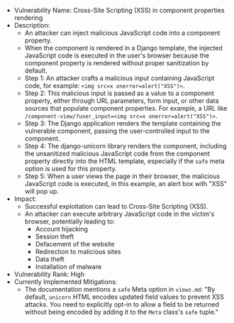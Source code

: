 - Vulnerability Name: Cross-Site Scripting (XSS) in component properties rendering
- Description:
  - An attacker can inject malicious JavaScript code into a component property.
  - When the component is rendered in a Django template, the injected JavaScript code is executed in the user's browser because the component property is rendered without proper sanitization by default.
  - Step 1: An attacker crafts a malicious input containing JavaScript code, for example: `<img src=x onerror=alert("XSS")>`.
  - Step 2: This malicious input is passed as a value to a component property, either through URL parameters, form input, or other data sources that populate component properties. For example, a URL like `/component-view/?user_input=<img src=x onerror=alert("XSS")>`.
  - Step 3: The Django application renders the template containing the vulnerable component, passing the user-controlled input to the component.
  - Step 4: The django-unicorn library renders the component, including the unsanitized malicious JavaScript code from the component property directly into the HTML template, especially if the `safe` meta option is used for this property.
  - Step 5: When a user views the page in their browser, the malicious JavaScript code is executed, in this example, an alert box with "XSS" will pop up.
- Impact:
  - Successful exploitation can lead to Cross-Site Scripting (XSS).
  - An attacker can execute arbitrary JavaScript code in the victim's browser, potentially leading to:
    - Account hijacking
    - Session theft
    - Defacement of the website
    - Redirection to malicious sites
    - Data theft
    - Installation of malware
- Vulnerability Rank: High
- Currently Implemented Mitigations:
  - The documentation mentions a `safe` Meta option in `views.md`: "By default, `unicorn` HTML encodes updated field values to prevent XSS attacks. You need to explicitly opt-in to allow a field to be returned without being encoded by adding it to the `Meta` class's `safe` tuple." This indicates that HTML encoding is enabled by default to prevent XSS, but developers can bypass it using `safe`.
  - The `django_unicorn.utils.sanitize_html` function exists, which is used to sanitize HTML. However, source code analysis shows it's primarily used for sanitizing JSON init data, not for general component property rendering in templates.
- Missing Mitigations:
  - While HTML encoding is the default behavior, it relies on developers to not use the `safe` option when rendering user-provided content if they want default HTML encoding.
  - There is no clear and prominent documentation warning developers about the risks of using the `safe` option and when it is appropriate to use it. Developers might unknowingly introduce XSS vulnerabilities by using `safe` without proper sanitization.
  - Input sanitization is not enforced by default for all component properties rendered in templates. The library depends on Django's template auto-escaping for default protection, which is bypassed by the `safe` option.
  - The `safe` option should ideally be used only when developers explicitly need to render HTML content from trusted sources and are fully aware of the security implications. A clearer mechanism and stronger warnings are needed.
- Preconditions:
  - The application must be using django-unicorn to render dynamic components.
  - User input must be able to influence component properties that are rendered in templates.
  - The developer must mark a component property as `safe` in the `Meta` class and not sanitize user-provided content that populates this property.
- Source Code Analysis:
  - Analyzing `django_unicorn/components/unicorn_view.py`, the `UnicornView` class handles component rendering. The `render` method in `UnicornView` delegates rendering to `UnicornTemplateResponse`.
  - `UnicornTemplateResponse.render` uses `BeautifulSoup` for template processing but primarily for morphing and updating parts of the DOM, not for sanitization of component properties before rendering them into the template.
  - The `_desoupify` method in `UnicornTemplateResponse` serializes the BeautifulSoup object back to HTML, but it uses `formatter=UnsortedAttributes()`, which is for HTML formatting and attribute ordering, not for sanitization.
  - The `django_unicorn.utils.sanitize_html` function is used in `UnicornTemplateResponse.render`, but only to sanitize the JSON init data when `init_js` is True:
    ```python
    json_tag.string = sanitize_html(init)
    ```
    This confirms that `sanitize_html` is applied to the component's initialization data (which is JSON) and not to the dynamic component properties that are directly rendered in the template using Django's template language (e.g., `{{ component.property }}`).
  - The default HTML encoding mentioned in the documentation relies on Django's template engine's auto-escaping feature. Django automatically escapes HTML characters when rendering variables in templates, which is a general Django security feature to prevent basic XSS. However, this auto-escaping is explicitly bypassed when the `safe` filter or the `safe` meta option in django-unicorn is used.
  - The `safe` Meta option, as defined in the component, allows developers to explicitly mark certain component properties as safe from HTML encoding. This behavior is confirmed by the code structure and documentation. The file `tests/views/test_process_component_request.py` includes tests `test_html_entities_encoded` and `test_safe_html_entities_not_encoded` that demonstrate how HTML entities are encoded by default and not encoded when `safe` is used.
  - The vulnerability arises when developers use the `safe` option for component properties that are populated with user-controlled input without performing proper sanitization of that input. Django-unicorn library itself does not provide or enforce any automatic sanitization for properties marked as `safe`. It trusts the developer to handle sanitization when they choose to use the `safe` option.
  - In `django_unicorn/views/action_parsers/sync_input.py`, the `handle` function and `set_property_value` function are responsible for updating component properties based on user input from `syncInput` actions. Reviewing `django_unicorn/views/action_parsers/utils.py`, the `set_property_value` function is further used to set properties. This function focuses on setting the property value and handling type casting but does not include any HTML sanitization logic. The updated value is directly set to the component property, and during the next render cycle, if this property is used in the template with `safe` option, it will be rendered without sanitization. The file `tests/views/utils/test_set_property_from_data.py` provides tests for `set_property_from_data` utility, confirming that data from requests can directly update component properties, highlighting the path for user-controlled data to reach component properties without sanitization.
- Security Test Case:
  - Step 1: Create a django-unicorn component named `xss-safe-test` that displays a property called `user_input` in its template and mark it as `safe` in the `Meta` class.
  ```python
  # components/xss_safe_test.py
  from django_unicorn.components import UnicornView

  class XssSafeTestView(UnicornView):
      user_input = ""

      class Meta:
          safe = ("user_input",)
  ```
  ```html
  <!-- templates/unicorn/xss-safe-test.html -->
  <div>
      {{ user_input }}
  </div>
  ```
  - Step 2: Create a Django view and template to render the `xss-safe-test` component. This view will pass user-controlled input from the URL query parameter `user_input` to the component.
  ```python
  # views.py
  from django.shortcuts import render

  def xss_safe_test_view(request):
      user_controlled_input = request.GET.get('user_input', '') # Simulate user input from URL
      return render(request, 'xss_safe_test_template.html', {'user_controlled_input': user_controlled_input})
  ```
  ```html
  <!-- templates/xss_safe_test_template.html -->
  {% load unicorn %}
  <html>
  <head>
      {% unicorn_scripts %}
  </head>
  <body>
      {% csrf_token %}
      {% unicorn 'xss-safe-test' user_input=user_controlled_input %}
  </body>
  </html>
  ```
  - Step 3: Start the Django development server and access the `xss_safe_test_view` URL with a malicious payload in the `user_input` query parameter. For example: `/xss_safe_test/?user_input=<img src=x onerror=alert("XSS_SAFE")>`
  - Step 4: Observe the browser's behavior. Check if the JavaScript code `alert("XSS_SAFE")` is executed.
  - Expected Result: If the `alert("XSS_SAFE")` box appears when accessing the URL with the malicious payload, it confirms the Cross-Site Scripting (XSS) vulnerability. This result indicates that when the `safe` option is used for a component property and the developer does not sanitize user input, it leads to XSS. This test case directly demonstrates the risk of using the `safe` option without proper input handling, as highlighted in the vulnerability description.
